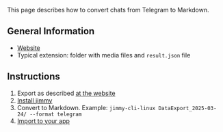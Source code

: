 This page describes how to convert chats from Telegram to Markdown.

## General Information

- [Website](https://telegram.org/)
- Typical extension: folder with media files and `result.json` file

## Instructions

1. Export as described [at the website](https://telegram.org/blog/export-and-more)
2. [Install jimmy](../index.md#installation)
3. Convert to Markdown. Example: `jimmy-cli-linux DataExport_2025-03-24/ --format telegram`
4. [Import to your app](../import_instructions.md)
